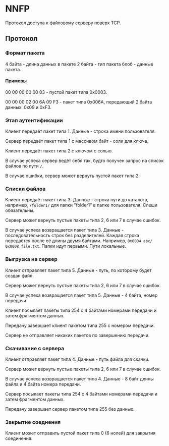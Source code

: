 # NNFP

Протокол доступа к файловому серверу поверх TCP.

## Протокол

### Формат пакета

4 байта - длина данных в пакете
2 байта - тип пакета
блоб - данные пакета.

#### Примеры

00 00 00 00 00 03 - пустой пакет типа 0x0003.

00 00 00 02 00 6A 09 F3 - пакет типа 0x006A, передающий 2 байта данных: 0x09 и 0xF3.

### Этап аутентификации

Клиент передаёт пакет типа 1. Данные - строка имени пользователя.

Сервер передаёт пакет типа 1 с массивом байт - соли для ключа.

Клиент передаёт пакет типа 2 с ключом с солью.

В случае успеха сервер ведёт себя так, будто получен запрос на список файлов по пути `/`.

В случае ошибки, сервер может вернуть пустой пакет типа 2.

### Списки файлов

Клиент передаёт пакет типа 3. Данные - строка пути до каталога, например, `/folder1/` для папки "folder1" в папке пользователя. Слеши обязательны.

Сервер может вернуть пустые пакеты типа 2, 6 или 7 в случае ошибок.

В случае успеха возвращается пакет типа 3. Данные - последовательность строк без разделителей. Каждая строка передаётся после её длины двумя байтами. Например, `0x0004 abc/ 0x0008 file.txt`. Папки идут первыми. Пути локальные.

### Выгрузка на сервер

Клиент отправляет пакет типа 5. Данные - путь, по которому будет создан файл.

Сервер может вернуть пустые пакеты типа 2, 6 или 7 в случае ошибок.

В случае успеха возвращается пакет типа 5. Данные - 4 байта, номер передачи.

Клиент посылает пакеты типа 254 с 4 байтами номерами передачи и затем фрагментом данных.

Передачу завершает клиент пакетом типа 255 с номером передачи.

Сервер не отправляет никаких пакетов по завершению передачи.

### Скачивание с сервера

Клиент отправляет пакет типа 4. Данные - путь файла для скачки.

Сервер может вернуть пустые пакеты типа 2, 6 или 7 в случае ошибок.

В случае успеха возвращается пакет типа 4. Данные - 8 байт длины файла и 4 байта номера передачи.

Сервер посылает пакеты типа 254 с 4 байтами номерами передачи и затем фрагментом данных.

Передачу завершает сервер пакетом типа 255 без данных.

### Закрытие соеднения

Клиент может отправить пустой пакет типа 0 (6 нолей) для закрытия соединения.
